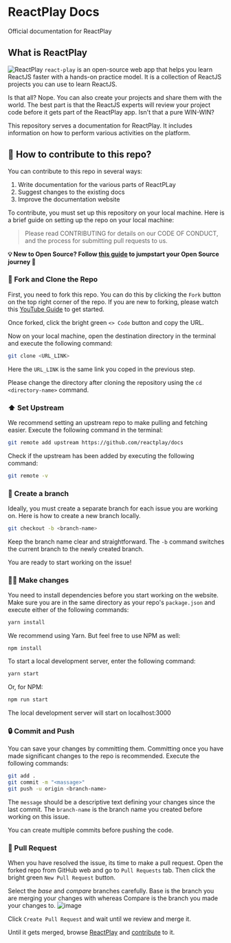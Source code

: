 # ReactPlay Docs
Official documentation for ReactPlay 

## What is ReactPlay
![ReactPlay](https://raw.githubusercontent.com/reactplay/react-play/main/src/images/og-image.png)
`react-play` is an open-source web app that helps you learn ReactJS faster with a hands-on practice model. It is a collection of ReactJS projects you can use to learn ReactJS.

Is that all? Nope. You can also create your projects and share them with the world. The best part is that the ReactJS experts will review your project code before it gets part of the ReactPlay app. Isn't that a pure WIN-WIN?

This repository serves a documentation for ReactPlay. It includes information on how to perform various activities on the platform.

## 🤩 How to contribute to this repo?

You can contribute to this repo in several ways:
1. Write documentation for the various parts of ReactPLay
2. Suggest changes to the existing docs
3. Improve the documentation website

To contribute, you must set up this repository on your local machine. Here is a brief guide on setting up the repo on your local machine:

> Please read CONTRIBUTING for details on our CODE OF CONDUCT, and the process for submitting pull requests to us.

**💡 New to Open Source? Follow [this guide](https://opensource.guide/how-to-contribute/) to jumpstart your Open Source journey 🚀**

### 🍴 Fork and Clone the Repo
First, you need to fork this repo. You can do this by clicking the `Fork` button on the top right corner of the repo. If you are new to forking, please watch this [YouTube Guide](https://www.youtube.com/watch?v=h8suY-Osn8Q) to get started.

Once forked, click the bright green `<> Code` button and copy the URL.

Now on your local machine, open the destination directory in the terminal and execute the following command:

```bash
git clone <URL_LINK>
```

Here the `URL_LINK` is the same link you coped in the previous step.


Please change the directory after cloning the repository using the ```cd <directory-name>``` command.

### ⬆ Set Upstream
We recommend setting an upstream repo to make pulling and fetching easier. Execute the following command in the terminal:

```bash
git remote add upstream https://github.com/reactplay/docs
```

Check if the upstream has been added by executing the following command:

```bash
git remote -v
```

### 🌴 Create a branch
Ideally, you must create a separate branch for each issue you are working on. Here is how to create a new branch locally.

```bash
git checkout -b <branch-name>
``` 

Keep the branch name clear and straightforward. The `-b` command switches the current branch to the newly created branch. 

You are ready to start working on the issue!

### 👨‍💻 Make changes
You need to install dependencies before you start working on the website. Make sure you are in the same directory as your repo's `package.json` and execute either of the following commands:

```bash
yarn install
```

We recommend using Yarn. But feel free to use NPM as well:
```
npm install
```

To start a local development server, enter the following command:

```bash
yarn start
````

Or, for NPM:
```bash
npm run start
```

The local development server will start on localhost:3000

### 🔒 Commit and Push
You can save your changes by committing them. Committing once you have made significant changes to the repo is recommended. Execute the following commands:

```bash
git add .
git commit -m "<massage>"
git push -u origin <branch-name>
```
The `message` should be a descriptive text defining your changes since the last commit.
The `branch-name` is the branch name you created before working on this issue.

You can create multiple commits before pushing the code.


### 🙌 Pull Request
When you have resolved the issue, its time to make a pull request.
Open the forked repo from GitHub web and go to `Pull Requests` tab. Then click the bright green `New Pull Request` button.

Select the _base_ and _compare_ branches carefully. Base is the branch you are merging your changes with whereas Compare is the branch you made your changes to.
![image](https://user-images.githubusercontent.com/53049546/222949792-0d9c1739-3692-4753-8880-2bb1837a43ac.png)

Click `Create Pull Request` and wait until we review and merge it.

Until it gets merged, browse [ReactPlay](https://reactplay.io/) and [contribute](https://github.com/reactplay/react-play) to it.


